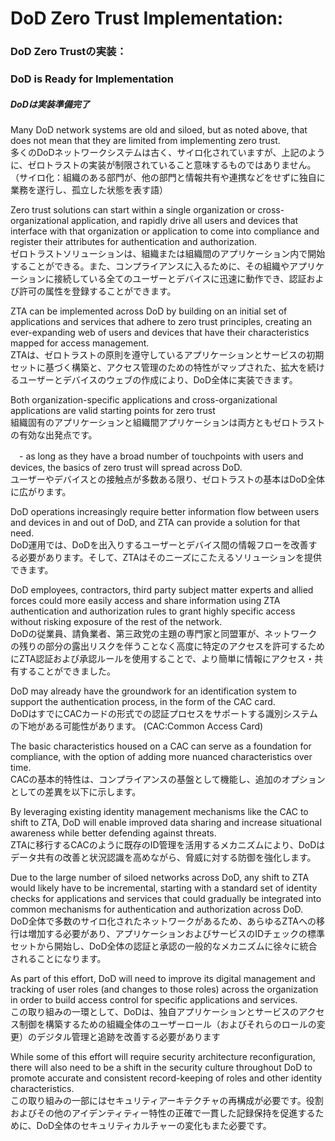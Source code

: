 # DoD Zero Trust Implementation:  
### DoD Zero Trustの実装：
### DoD is Ready for Implementation  
##### DoDは実装準備完了  

Many DoD network systems are old and siloed, but as noted above, that does not mean that they are limited from implementing zero trust.  
多くのDoDネットワークシステムは古く、サイロ化されていますが、上記のように、ゼロトラストの実装が制限されていること意味するものではありません。
（サイロ化：組織のある部門が、他の部門と情報共有や連携などをせずに独自に業務を遂行し、孤立した状態を表す語）

Zero trust solutions can start within a single organization or cross-organizational application, and rapidly drive all users and devices that interface with that organization or application to come into compliance and register their attributes for authentication and authorization.  
ゼロトラストソリューションは、組織または組織間のアプリケーション内で開始することができる。また、コンプライアンスに入るために、その組織やアプリケーションに接続している全てのユーザーとデバイスに迅速に動作でき、認証および許可の属性を登録することができます。

ZTA can be implemented across DoD by building on an initial set of applications and services that adhere to zero trust principles, creating an ever-expanding web of users and devices that have their characteristics mapped for access management.  
ZTAは、ゼロトラストの原則を遵守しているアプリケーションとサービスの初期セットに基づく構築と、アクセス管理のための特性がマップされた、拡大を続けるユーザーとデバイスのウェブの作成により、DoD全体に実装できます。

Both organization-specific applications and cross-organizational applications are valid starting points for zero trust  
組織固有のアプリケーションと組織間アプリケーションは両方ともゼロトラストの有効な出発点です。

　- as long as they have a broad number of touchpoints with users and devices, the basics of zero trust will spread across DoD.  
 ユーザーやデバイスとの接触点が多数ある限り、ゼロトラストの基本はDoD全体に広がります。
 
DoD operations increasingly require better information flow between users and devices in and out of DoD, and ZTA can provide a solution for that need.  
DoD運用では、DoDを出入りするユーザーとデバイス間の情報フローを改善する必要があります。そして、ZTAはそのニーズにこたえるソリューションを提供できます。

DoD employees, contractors, third party subject matter experts and allied forces could more easily access and share information using ZTA authentication and authorization rules to grant highly specific access without risking exposure of the rest of the network.  
DoDの従業員、請負業者、第三政党の主題の専門家と同盟軍が、ネットワークの残りの部分の露出リスクを伴うことなく高度に特定のアクセスを許可するためにZTA認証および承認ルールを使用することで、より簡単に情報にアクセス・共有することができました。

DoD may already have the groundwork for an identification system to support the authentication process, in the form of the CAC card.  
DoDはすでにCACカードの形式での認証プロセスをサポートする識別システムの下地がある可能性があります。
(CAC:Common Access Card)

The basic characteristics housed on a CAC can serve as a foundation for compliance, with the option of adding more nuanced characteristics over time.  
CACの基本的特性は、コンプライアンスの基盤として機能し、追加のオプションとしての差異を以下に示します。

By leveraging existing identity management mechanisms like the CAC to shift to ZTA, DoD will enable improved data sharing and increase situational awareness while better defending against threats.  
ZTAに移行するCACのように既存のID管理を活用するメカニズムにより、DoDはデータ共有の改善と状況認識を高めながら、脅威に対する防御を強化します。

Due to the large number of siloed networks across DoD, any shift to ZTA would likely have to be incremental, starting with a standard set of identity checks for applications and services that could gradually be integrated into common mechanisms for authentication and authorization across DoD.  
DoD全体で多数のサイロ化されたネットワークがあるため、あらゆるZTAへの移行は増加する必要があり、アプリケーションおよびサービスのIDチェックの標準セットから開始し、DoD全体の認証と承認の一般的なメカニズムに徐々に統合されることになります。

As part of this effort, DoD will need to improve its digital management and tracking of user roles (and changes to those roles) across the organization in order to build access control for specific applications and services.  
この取り組みの一環として、DoDは、独自アプリケーションとサービスのアクセス制御を構築するための組織全体のユーザーロール（およびそれらのロールの変更）のデジタル管理と追跡を改善する必要があります

While some of this effort will require security architecture reconfiguration, there will also need to be a shift in the security culture throughout DoD to promote accurate and consistent record-keeping of roles and other identity characteristics.  
この取り組みの一部にはセキュリティアーキテクチャの再構成が必要です。役割およびその他のアイデンティティー特性の正確で一貫した記録保持を促進するために、DoD全体のセキュリティカルチャーの変化もまた必要です。
